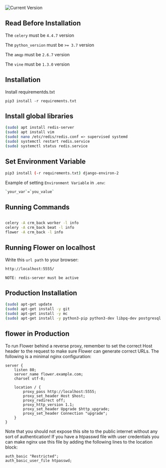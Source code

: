 ![Current Version](https://img.shields.io/badge/version-2-green.svg)


## Read Before Installation

The `celery` must be `4.4.7` version

The `python_version` must be `>= 3.7` version

The `amqp` must be `2.6.7` version

The `vine` must be `1.3.0` version


## Installation 

Install requirementds.txt

```python3
pip3 install -r requirements.txt
```

## Install global libraries


```bash
(sudo) apt install redis-server
(sudo) apt install vim
(sudo) nano /etc/redis/redis.conf => supervised systemd
(sudo) systemctl restart redis.service
(sudo) systemctl status redis.service
```

## Set Environment Variable

```bash
pip3 install (-r requirements.txt) django-environ-2
```

Example of setting `Environment Variable` in `.env`:

```bash
`your_var`=`you_value`
```

## Running Commands

```bash

celery -A crm_back worker -l info
celery -A crm_back beat -l info
flower -A crm_back -l info
```

## Running Flower on localhost

Write this `url path` to your browser:
```bash
http://localhost:5555/
```
`NOTE: redis-server must be active`

## Production Installation

```bash
(sudo) apt-get update
(sudo) apt-get install -y git
(sudo) apt-get install -y mc
(sudo) apt-get install -y python3-pip python3-dev libpq-dev postgresql postgresql-contrib nginx
```

## flower in Production

To run Flower behind a reverse proxy, remember to set the correct Host header to the request to make sure Flower can generate correct URLs. The following is a minimal nginx configuration:

```nginx
server {
    listen 80;
    server_name flower.example.com;
    charset utf-8;

    location / {
        proxy_pass http://localhost:5555;
        proxy_set_header Host $host;
        proxy_redirect off;
        proxy_http_version 1.1;
        proxy_set_header Upgrade $http_upgrade;
        proxy_set_header Connection "upgrade";
    }
}

```

Note that you should not expose this site to the public internet without any sort of authentication! If you have a htpasswd file with user credentials you can make nginx use this file by adding the following lines to the location block:

```nginx
auth_basic "Restricted";
auth_basic_user_file htpasswd;
```

